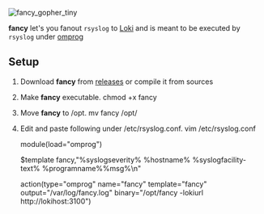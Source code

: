![fancy_gopher_tiny](https://user-images.githubusercontent.com/20154956/67162203-297e5300-f362-11e9-899b-4644d3084a02.png)

**fancy** let's you fanout `rsyslog` to [Loki](https://github.com/grafana/loki) and is meant to be executed by `rsyslog` under
[omprog](http://www.rsyslog.com/doc/master/configuration/modules/omprog.html)


## Setup

1. Download **fancy** from [releases](https://github.com/negbie/fancy/releases) or compile it from sources
2. Make **fancy** executable. chmod +x fancy
3. Move **fancy** to /opt. mv fancy /opt/
4. Edit and paste following under /etc/rsyslog.conf. vim /etc/rsyslog.conf

    module(load="omprog")

    $template fancy,"%syslogseverity% %hostname% %syslogfacility-text% %programname%%msg%\n"

    action(type="omprog" name="fancy" template="fancy" output="/var/log/fancy.log" binary="/opt/fancy -lokiurl http://lokihost:3100")


